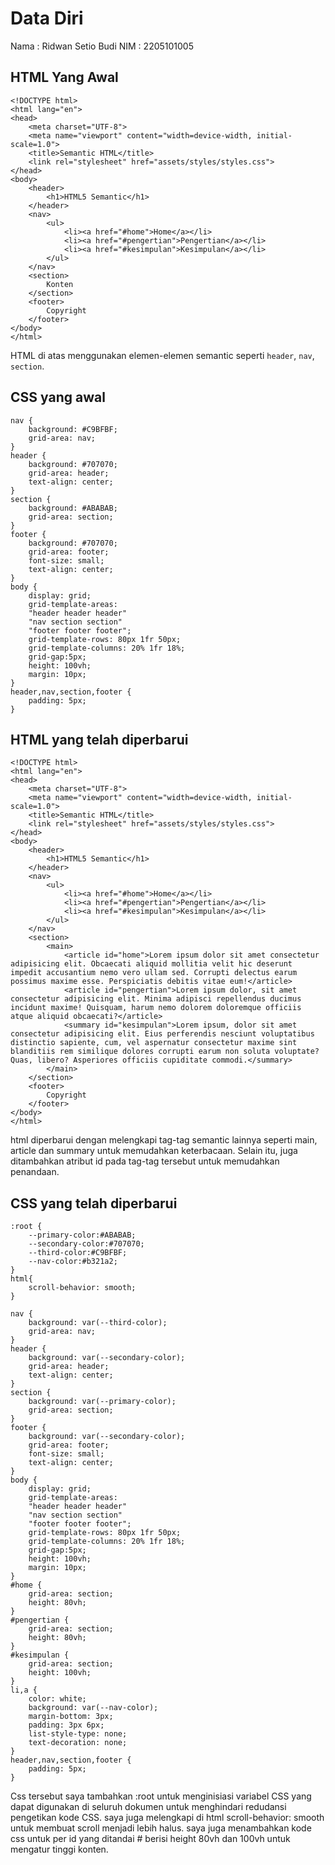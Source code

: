 # Data Diri
Nama : Ridwan Setio Budi
NIM : 2205101005
## HTML Yang Awal
```
<!DOCTYPE html>
<html lang="en">
<head>
    <meta charset="UTF-8">
    <meta name="viewport" content="width=device-width, initial-scale=1.0">
    <title>Semantic HTML</title>
    <link rel="stylesheet" href="assets/styles/styles.css">
</head>
<body>
    <header>
        <h1>HTML5 Semantic</h1>
    </header>
    <nav>
        <ul>
            <li><a href="#home">Home</a></li>
            <li><a href="#pengertian">Pengertian</a></li>
            <li><a href="#kesimpulan">Kesimpulan</a></li>
        </ul>
    </nav>
    <section>
        Konten
    </section>
    <footer>
        Copyright
    </footer>
</body>
</html>
```

HTML di atas menggunakan elemen-elemen semantic seperti `header`, `nav`, `section`.

## CSS yang awal

```
nav {
    background: #C9BFBF;
    grid-area: nav;
}
header {
    background: #707070;
    grid-area: header;
    text-align: center;
}
section {
    background: #ABABAB;
    grid-area: section;
}
footer {
    background: #707070;
    grid-area: footer;
    font-size: small;
    text-align: center;
}
body {
    display: grid;
    grid-template-areas: 
    "header header header"
    "nav section section"
    "footer footer footer";
    grid-template-rows: 80px 1fr 50px;
    grid-template-columns: 20% 1fr 18%;
    grid-gap:5px;
    height: 100vh;
    margin: 10px;
}
header,nav,section,footer {
    padding: 5px;
}
```

## HTML yang telah diperbarui
```
<!DOCTYPE html>
<html lang="en">
<head>
    <meta charset="UTF-8">
    <meta name="viewport" content="width=device-width, initial-scale=1.0">
    <title>Semantic HTML</title>
    <link rel="stylesheet" href="assets/styles/styles.css">
</head>
<body>
    <header>
        <h1>HTML5 Semantic</h1>
    </header>
    <nav>
        <ul>
            <li><a href="#home">Home</a></li>
            <li><a href="#pengertian">Pengertian</a></li>
            <li><a href="#kesimpulan">Kesimpulan</a></li>
        </ul>
    </nav>
    <section>
        <main>
            <article id="home">Lorem ipsum dolor sit amet consectetur adipisicing elit. Obcaecati aliquid mollitia velit hic deserunt impedit accusantium nemo vero ullam sed. Corrupti delectus earum possimus maxime esse. Perspiciatis debitis vitae eum!</article>
            <article id="pengertian">Lorem ipsum dolor, sit amet consectetur adipisicing elit. Minima adipisci repellendus ducimus incidunt maxime! Quisquam, harum nemo dolorem doloremque officiis atque aliquid obcaecati?</article>
            <summary id="kesimpulan">Lorem ipsum, dolor sit amet consectetur adipisicing elit. Eius perferendis nesciunt voluptatibus distinctio sapiente, cum, vel aspernatur consectetur maxime sint blanditiis rem similique dolores corrupti earum non soluta voluptate? Quas, libero? Asperiores officiis cupiditate commodi.</summary>
        </main>
    </section>
    <footer>
        Copyright
    </footer>
</body>
</html>
```
html diperbarui dengan melengkapi tag-tag semantic lainnya seperti main, article dan summary untuk memudahkan keterbacaan. Selain itu, juga ditambahkan atribut id pada tag-tag tersebut untuk memudahkan penandaan.

## CSS yang telah diperbarui
```
:root {
    --primary-color:#ABABAB;
    --secondary-color:#707070;
    --third-color:#C9BFBF;
    --nav-color:#b321a2;
}
html{
    scroll-behavior: smooth;
}

nav {
    background: var(--third-color);
    grid-area: nav;
}
header {
    background: var(--secondary-color);
    grid-area: header;
    text-align: center;
}
section {
    background: var(--primary-color);
    grid-area: section;
}
footer {
    background: var(--secondary-color);
    grid-area: footer;
    font-size: small;
    text-align: center;
}
body {
    display: grid;
    grid-template-areas: 
    "header header header"
    "nav section section"
    "footer footer footer";
    grid-template-rows: 80px 1fr 50px;
    grid-template-columns: 20% 1fr 18%;
    grid-gap:5px;
    height: 100vh;
    margin: 10px;
}
#home {
    grid-area: section;
    height: 80vh;
}
#pengertian {
    grid-area: section;
    height: 80vh;
}
#kesimpulan {
    grid-area: section;
    height: 100vh;
}
li,a {
    color: white;
    background: var(--nav-color);
    margin-bottom: 3px;
    padding: 3px 6px;
    list-style-type: none;
    text-decoration: none;
}
header,nav,section,footer {
    padding: 5px;
}
```
Css tersebut saya tambahkan :root untuk menginisiasi variabel CSS yang dapat digunakan di seluruh dokumen untuk menghindari redudansi pengetikan kode CSS. saya juga melengkapi di html scroll-behavior: smooth untuk membuat scroll menjadi lebih halus. saya juga menambahkan kode css untuk per id yang ditandai # berisi height 80vh dan 100vh untuk mengatur tinggi konten.